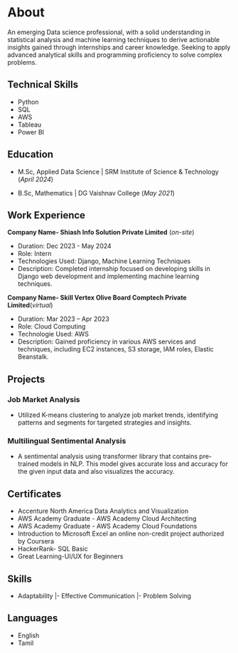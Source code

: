 # About
An emerging Data science professional, with a solid understanding in statistical analysis and machine learning techniques to derive actionable insights gained through internships and career knowledge. Seeking to apply advanced analytical skills and programming proficiency to solve complex problems.

## Technical Skills 
- Python
- SQL
- AWS
- Tableau
- Power BI

## Education							       		
- M.Sc, Applied Data Science | SRM Institute of Science & Technology (_April 2024_)
  	 			        		
- B.Sc, Mathematics | DG Vaishnav College (_May 2021_)

## Work Experience 
**Company Name- Shiash Info Solution Private Limited** (_on-site_)
- Duration: Dec 2023 - May 2024 
- Role: Intern
- Technologies Used: Django, Machine Learning Techniques
- Description: Completed internship focused on developing skills in Django web development and implementing machine learning techniques.

**Company Name- Skill Vertex Olive Board Comptech Private Limited**(_virtual_)
- Duration: Mar 2023 – Apr 2023
- Role:  Cloud Computing
- Technologie Used: AWS
- Description: Gained proficiency in various AWS services and techniques, including EC2 instances, S3 storage, IAM roles, Elastic Beanstalk.

## Projects
### Job Market Analysis
- Utilized K-means clustering to analyze job market trends, identifying patterns and segments for targeted strategies and insights.

### Multilingual Sentimental Analysis

- A sentimental analysis using transformer library that contains pre-trained models in NLP. This model gives accurate loss and accuracy for the given input data and also visualizes the accuracy.

## Certificates

- Accenture North America Data Analytics and Visualization 
- AWS Academy Graduate - AWS Academy Cloud Architecting
- AWS Academy Graduate - AWS Academy Cloud Foundations
- Introduction to Microsoft Excel an online non-credit project authorized by Coursera
- HackerRank- SQL Basic
- Great Learning-UI/UX for Beginners

## Skills
- Adaptability |- Effective Communication |- Problem Solving

## Languages
- English
- Tamil




